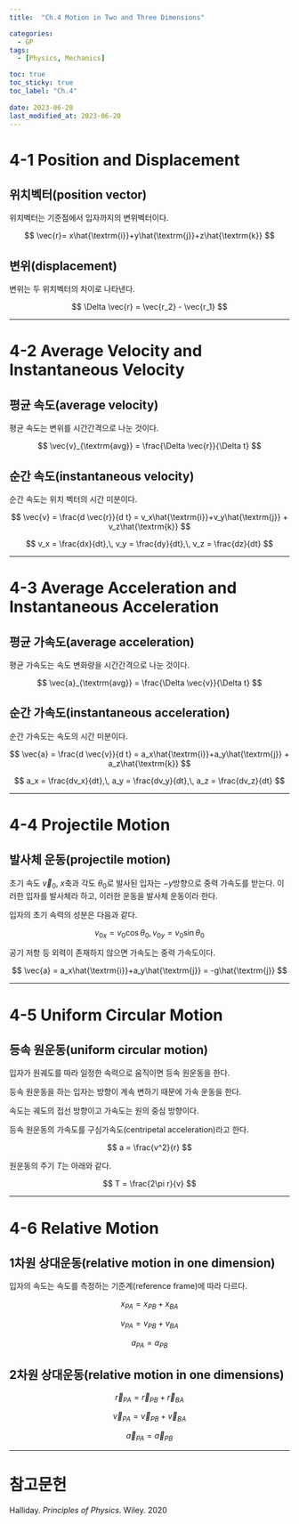 ```yaml
---
title:  "Ch.4 Motion in Two and Three Dimensions"

categories:
  - GP
tags:
  - [Physics, Mechanics]

toc: true
toc_sticky: true
toc_label: "Ch.4"
 
date: 2023-06-20
last_modified_at: 2023-06-20
---
```

# 4-1 Position and Displacement

## 위치벡터(position vector)

위치벡터는 기준점에서 입자까지의 변위벡터이다.

$$
\vec{r}= x\hat{\textrm{i}}+y\hat{\textrm{j}}+z\hat{\textrm{k}}
$$

## 변위(displacement)

변위는 두 위치벡터의 차이로 나타낸다.

$$
\Delta \vec{r} = \vec{r_2} - \vec{r_1}
$$

---

# 4-2 Average Velocity and Instantaneous Velocity

## 평균 속도(average velocity)

평균 속도는 변위를 시간간격으로 나눈 것이다.

$$
\vec{v}_{\textrm{avg}} = \frac{\Delta \vec{r}}{\Delta t}
$$

## 순간 속도(instantaneous velocity)

순간 속도는 위치 벡터의 시간 미분이다.

$$
\vec{v} = \frac{d \vec{r}}{d t} = v_x\hat{\textrm{i}}+v_y\hat{\textrm{j}} + v_z\hat{\textrm{k}}
$$

$$
v_x = \frac{dx}{dt},\, v_y = \frac{dy}{dt},\, v_z = \frac{dz}{dt}
$$

---

# 4-3 Average Acceleration and Instantaneous Acceleration

## 평균 가속도(average acceleration)

평균 가속도는 속도 변화량을 시간간격으로 나눈 것이다.

$$
\vec{a}_{\textrm{avg}} = \frac{\Delta \vec{v}}{\Delta t}
$$

## 순간 가속도(instantaneous  acceleration)

순간 가속도는 속도의 시간 미분이다.

$$
\vec{a} = \frac{d \vec{v}}{d t} = a_x\hat{\textrm{i}}+a_y\hat{\textrm{j}} + a_z\hat{\textrm{k}}
$$

$$
a_x = \frac{dv_x}{dt},\, a_y = \frac{dv_y}{dt},\, a_z = \frac{dv_z}{dt}
$$

---

# 4-4 Projectile Motion

## 발사체 운동(projectile motion)

초기 속도 $\vec{v}_0$, $x$축과 각도 $\theta_0$로 발사된 입자는 $-y$방향으로 중력 가속도를 받는다. 이러한 입자를 발사체라 하고, 이러한 운동을 발사체 운동이라 한다.

입자의 초기 속력의 성분은 다음과 같다.

$$
v_{0x} = v_0\cos{\theta_0},\, v_{0y} = v_0\sin{\theta_0}
$$

공기 저항 등 외력이 존재하지 않으면 가속도는 중력 가속도이다.

$$
\vec{a} = a_x\hat{\textrm{i}}+a_y\hat{\textrm{j}} = -g\hat{\textrm{j}}
$$

---

# 4-5 Uniform Circular Motion

## 등속 원운동(uniform circular motion)

입자가 원궤도를 따라 일정한 속력으로 움직이면 등속 원운동을 한다.

등속 원운동을 하는 입자는 방향이 계속 변하기 때문에 가속 운동을 한다.

속도는 궤도의 접선 방향이고 가속도는 원의 중심 방향이다.

등속 원운동의 가속도를 구심가속도(centripetal acceleration)라고 한다.

$$
a = \frac{v^2}{r}
$$

원운동의 주기 $T$는 아래와 같다.

$$
T = \frac{2\pi r}{v}
$$

---

# 4-6 Relative Motion

## 1차원 상대운동(relative motion in one dimension)

입자의 속도는 속도를 측정하는 기준계(reference frame)에 따라 다르다.

$$
x_{PA} = x_{PB} + x_{BA}
$$

$$
v_{PA} = v_{PB} + v_{BA}
$$

$$
a_{PA} = a_{PB}
$$

## 2차원 상대운동(relative motion in one dimensions)

$$
\vec{r}_{PA} = \vec{r}_{PB} + \vec{r}_{BA}
$$

$$
\vec{v}_{PA} = \vec{v}_{PB} + \vec{v}_{BA}
$$

$$
\vec{a}_{PA} = \vec{a}_{PB}
$$

---

# 참고문헌

Halliday. *Principles of Physics*. Wiley. 2020